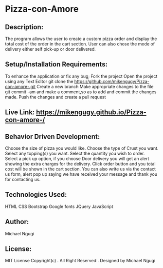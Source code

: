 # Pizza-con-Amore

## Description:

The program allows the user to create a custom pizza order and display the total cost of the order in the cart section. User can also chose the mode of delivery either self pick-up or door delivered.

## Setup/Installation Requirements:

To enhance the application or fix any bug;
Fork the project
Open the project using any Text Editor
git clone the https://github.com/mikengugy/Pizza-con-amore-.git
Create a new branch
Make appropriate changes to the file
git commit -am and make a comment,so as to add and commit the changes made.
Push the changes and create a pull request

## Live Link: https://mikengugy.github.io/Pizza-con-amore-/



## Behavior Driven Development:

Choose the size of pizza you would like.
Choose the type of Crust you want.
Select any topping(s) you want.
Select the quantity you wish to order.
Select a pick up option, if you choose Door delivery you will get an alert showing the extra charges
for the delivery.
Click order button and you total cost will be shown in the cart section.
You can also write us via the contact us form, alert pop up saying we have received your message and 
thank you for contacting us.

## Technologies Used:

HTML
CSS
Bootstrap
Google fonts
JQuery
JavaScript

## Author:

Michael Ngugi

## License:

MIT License
Copyright(c) . All Right Reserved . Designed by Michael Ngugi